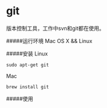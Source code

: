 # git

版本控制工具，工作中svn和git都在使用。

#####运行环境
Mac OS X && Linux

#####安装
Linux
```
sudo apt-get git
```

Mac
```
brew install git
```

#####使用




